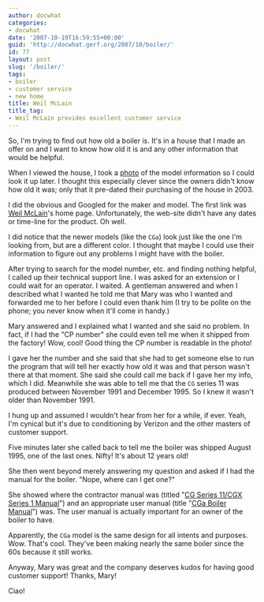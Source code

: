 ```yaml
---
author: docwhat
categories:
- docwhat
date: '2007-10-19T16:59:55+00:00'
guid: 'http://docwhat.gerf.org/2007/10/boiler/'
id: 77
layout: post
slug: '/boiler/'
tags:
- boiler
- customer service
- new home
title: Weil McLain
title_tag:
- Weil McLain provides excellent customer service
---
```


So, I'm trying to find out how old a boiler is. It's in a house that I
made an offer on and I want to know how old it is and any other
information that would be helpful.

When I viewed the house, I took a
[photo](https://flickr.com/photos/10036658@N06/1572753354/in/set-72157602423731857/)
of the model information so I could look it up later. I thought this
especially clever since the owners didn't know how old it was; only that
it pre-dated their purchasing of the house in 2003.

I did the obvious and Googled for the maker and model. The first link
was [Weil McLain](http://www.weil-mclain.com/)'s home page.
Unfortunately, the web-site didn't have any dates or time-line for the
product. Oh well.

I did notice that the newer models (like the `CGa`) look just like the
one I'm looking from, but are a different color. I thought that maybe I
could use their information to figure out any problems I might have with
the boiler.

After trying to search for the model number, etc. and finding nothing
helpful, I called up their technical support line. I was asked for an
extension or I could wait for an operator. I waited. A gentleman
answered and when I described what I wanted he told me that Mary was who
I wanted and forwarded me to her before I could even thank him (I try to
be polite on the phone; you never know when it'll come in handy.)

Mary answered and I explained what I wanted and she said no problem. In
fact, if I had the "CP number" she could even tell me when it shipped
from the factory! Wow, cool! Good thing the CP number is readable in the
photo!

I gave her the number and she said that she had to get someone else to
run the program that will tell her exactly how old it was and that
person wasn't there at that moment. She said she could call me back if I
gave her my info, which I did. Meanwhile she was able to tell me that
the `CG` series 11 was produced between November 1991 and December 1995.
So I knew it wasn't older than November 1991.

I hung up and assumed I wouldn't hear from her for a while, if ever.
Yeah, I'm cynical but it's due to conditioning by Verizon and the other
masters of customer support.

Five minutes later she called back to tell me the boiler was shipped
August 1995, one of the last ones. Nifty! It's about 12 years old!

She then went beyond merely answering my question and asked if I had the
manual for the boiler. "Nope, where can I get one?"

She showed where the contractor manual was (titled "[CG Series 11/CGX
Series 1
Manual](http://www.weil-mclain.com/downloads/obsolete/cg-cgm/cg11cgx1manual.pdf)")
and an appropriate user manual (title "[CGa Boiler
Manual](http://www.weil-mclain.com/downloads/literature/cga/cgaboilermanual.pdf)")
was. The user manual is actually important for an owner of the boiler to
have.

Apparently, the `CGa` model is the same design for all intents and
purposes. Wow. That's cool. They've been making nearly the same boiler
since the 60s because it still works.

Anyway, Mary was great and the company deserves kudos for having good
customer support! Thanks, Mary!

Ciao!
